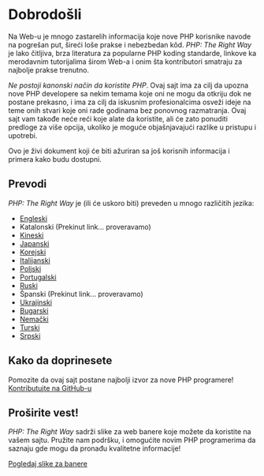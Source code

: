 # Dobrodošli

Na Web-u je mnogo zastarelih informacija koje nove PHP korisnike navode na pogrešan 
put, šireći loše prakse i nebezbedan kôd. _PHP: The Right Way_ je lako čitljiva, 
brza literatura za popularne PHP koding standarde, linkove ka merodavnim tutorijalima
širom Web-a i onim šta kontributori smatraju za najbolje prakse trenutno.

_Ne postoji kanonski način da koristite PHP_. Ovaj sajt ima za cilj da upozna nove PHP 
developere sa nekim temama koje oni ne mogu da otkriju dok ne postane prekasno, i 
ima za cilj da iskusnim profesionalcima osveži ideje na teme onih stvari koje oni 
rade godinama bez ponovnog razmatranja. Ovaj sajt vam takođe neće reći koje alate da 
koristite, ali će zato ponuditi predloge za više opcija, ukoliko je moguće objašnjavajući 
razlike u pristupu i upotrebi.

Ovo je živi dokument koji će biti ažuriran sa još korisnih informacija i primera 
kako budu dostupni.

## Prevodi

_PHP: The Right Way_ je (ili će uskoro biti) preveden u mnogo različitih jezika:

* [Engleski](http://www.phptherightway.com)
* Katalonski (Prekinut link... proveravamo)
* [Kineski](http://wulijun.github.com/php-the-right-way)
* [Japanski](http://ja.phptherightway.com)
* [Korejski](http://wafe.github.io/php-the-right-way/)
* [Italijanski](http://it.phptherightway.com/)
* [Poljski](http://pl.phptherightway.com/)
* [Portugalski](http://br.phptherightway.com/)
* [Ruski](http://getjump.github.io/ru-php-the-right-way)
* Španski (Prekinut link... proveravamo)
* [Ukrajinski](http://iflista.github.com/php-the-right-way/)
* [Bugarski](http://bg.phptherightway.com/)
* [Nemački](http://rwetzlmayr.github.io/php-the-right-way/)
* [Turski](http://hkulekci.github.io/php-the-right-way/)
* [Srpski](http://rs.phptherightway.com/)

## Kako da doprinesete

Pomozite da ovaj sajt postane najbolji izvor za nove PHP programere! [Kontributujte na GitHub-u][1]

## Proširite vest!

_PHP: The Right Way_ sadrži slike za web banere koje možete da koristite na vašem sajtu. 
Pružite nam podršku, i omogućite novim PHP programerima da saznaju gde mogu da pronađu 
kvalitetne informacije!

[Pogledaj slike za banere][2]

[1]: https://github.com/codeguy/php-the-right-way/tree/gh-pages
[2]: /banners.html
